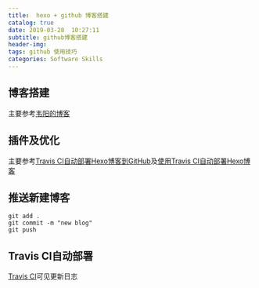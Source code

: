 ```yaml
---
title:  hexo + github 博客搭建
catalog: true
date: 2019-03-28  10:27:11
subtitle: github博客搭建
header-img: 
tags: github 使用技巧
categories: Software Skills
---
```

## 博客搭建
  主要参考[韦阳的博客](https://zhuanlan.zhihu.com/p/35668237)
## 插件及优化
  主要参考[Travis CI自动部署Hexo博客到GitHub](https://blog.qizhenjun.com/75a7da42/)及[使用Travis CI自动部署Hexo博客](https://www.itfanr.cc/2017/08/09/using-travis-ci-automatic-deploy-hexo-blogs/)
## 推送新建博客
``` 
git add .
git commit -m "new blog"
git push 
```
## Travis CI自动部署
  [Travis CI](https://travis-ci.org/)可见更新日志